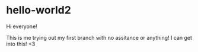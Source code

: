 # hello-world2

Hi everyone!

This is me trying out my first branch with no assitance or anything! I can get into this! <3
